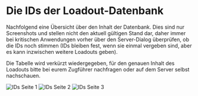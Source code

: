 # Die IDs der Loadout-Datenbank

Nachfolgend eine Übersicht über den Inhalt der Datenbank. Dies sind nur Screenshots und stellen nicht den aktuell gültigen Stand dar, daher immer bei kritischen Anwendungen vorher über den Server-Dialog überprüfen, ob die IDs noch stimmen (IDs bleiben fest, wenn sie einmal vergeben sind, aber es kann inzwischen weitere Loadouts geben).

Die Tabelle wird verkürzt wiedergegeben, für den genauen Inhalt des Loadouts bitte bei eurem Zugführer nachfragen oder auf dem Server selbst nachschauen.

![IDs Seite 1](http://i.imgur.com/M82OhdA.png)
![IDs Seite 2](http://i.imgur.com/z0gzBJH.png)
![IDs Seite 3](http://i.imgur.com/pMedqs6.png)